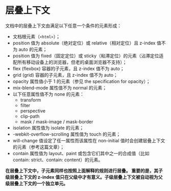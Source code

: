 # 层叠上下文

文档中的层叠上下文由满足以下任意一个条件的元素形成：

* 文档根元素（`<html>`）；
* position 值为 absolute（绝对定位）或  relative（相对定位）且 z-index 值不为 auto 的元素；
* position 值为 fixed（固定定位）或 sticky（粘滞定位）的元素（沾滞定位适配所有移动设备上的浏览器，但老的桌面浏览器不支持）；
* flex (flexbox) 容器的子元素，且 z-index 值不为 auto；
* grid (grid) 容器的子元素，且 z-index 值不为 auto；
* opacity 属性值小于 1 的元素（参见 the specification for opacity）；
* mix-blend-mode 属性值不为 normal 的元素；
* 以下任意属性值不为 none 的元素：
  * transform
  * filter
  * perspective
  * clip-path
  * mask / mask-image / mask-border
* isolation 属性值为 isolate 的元素；
* -webkit-overflow-scrolling 属性值为 touch 的元素；
* will-change 值设定了任一属性而该属性在 non-initial 值时会创建层叠上下文的元素（参考这篇文章）；
* contain 属性值为 layout、paint 或包含它们其中之一的合成值（比如 contain: strict、contain: content）的元素。

**在层叠上下文中，子元素同样也按照上面解释的规则进行层叠。 重要的是，其子级层叠上下文的 z-index 值只在父级中才有意义。子级层叠上下文被自动视为父级层叠上下文的一个独立单元。**
